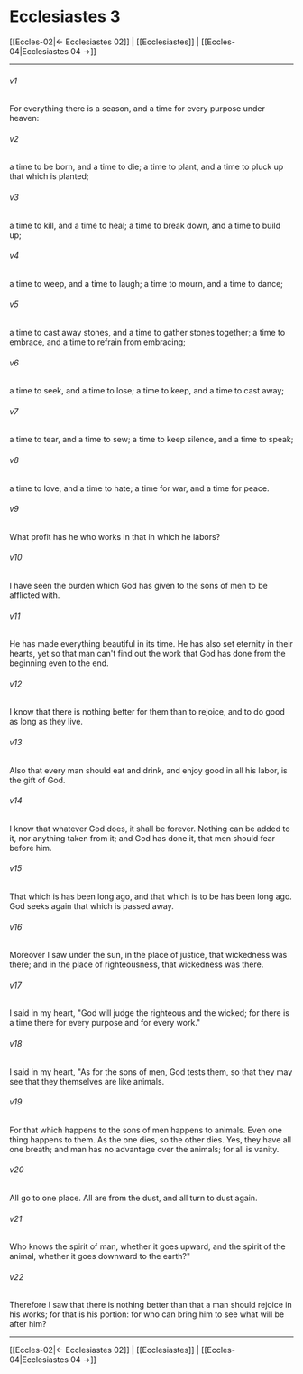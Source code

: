 # Ecclesiastes 3

[[Eccles-02|← Ecclesiastes 02]] | [[Ecclesiastes]] | [[Eccles-04|Ecclesiastes 04 →]]
***



###### v1 
For everything there is a season, and a time for every purpose under heaven: 

###### v2 
a time to be born, and a time to die; a time to plant, and a time to pluck up that which is planted; 

###### v3 
a time to kill, and a time to heal; a time to break down, and a time to build up; 

###### v4 
a time to weep, and a time to laugh; a time to mourn, and a time to dance; 

###### v5 
a time to cast away stones, and a time to gather stones together; a time to embrace, and a time to refrain from embracing; 

###### v6 
a time to seek, and a time to lose; a time to keep, and a time to cast away; 

###### v7 
a time to tear, and a time to sew; a time to keep silence, and a time to speak; 

###### v8 
a time to love, and a time to hate; a time for war, and a time for peace. 

###### v9 
What profit has he who works in that in which he labors? 

###### v10 
I have seen the burden which God has given to the sons of men to be afflicted with. 

###### v11 
He has made everything beautiful in its time. He has also set eternity in their hearts, yet so that man can't find out the work that God has done from the beginning even to the end. 

###### v12 
I know that there is nothing better for them than to rejoice, and to do good as long as they live. 

###### v13 
Also that every man should eat and drink, and enjoy good in all his labor, is the gift of God. 

###### v14 
I know that whatever God does, it shall be forever. Nothing can be added to it, nor anything taken from it; and God has done it, that men should fear before him. 

###### v15 
That which is has been long ago, and that which is to be has been long ago. God seeks again that which is passed away. 

###### v16 
Moreover I saw under the sun, in the place of justice, that wickedness was there; and in the place of righteousness, that wickedness was there. 

###### v17 
I said in my heart, "God will judge the righteous and the wicked; for there is a time there for every purpose and for every work." 

###### v18 
I said in my heart, "As for the sons of men, God tests them, so that they may see that they themselves are like animals. 

###### v19 
For that which happens to the sons of men happens to animals. Even one thing happens to them. As the one dies, so the other dies. Yes, they have all one breath; and man has no advantage over the animals; for all is vanity. 

###### v20 
All go to one place. All are from the dust, and all turn to dust again. 

###### v21 
Who knows the spirit of man, whether it goes upward, and the spirit of the animal, whether it goes downward to the earth?" 

###### v22 
Therefore I saw that there is nothing better than that a man should rejoice in his works; for that is his portion: for who can bring him to see what will be after him?

***
[[Eccles-02|← Ecclesiastes 02]] | [[Ecclesiastes]] | [[Eccles-04|Ecclesiastes 04 →]]
